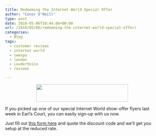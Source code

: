 ```yaml
---
title: Redeeming the Internet World Special Offer
author: "Conor O'Neill"
type: post
date: 2010-05-06T10:44:08+00:00
url: /2010/05/06/redeeming-the-internet-world-special-offer/
categories:
  - Blog
tags:
  - customer reviews
  - internet world
  - iwexpo
  - london
  - LouderVoice
  - reviews

---
```

<p style="text-align: center;">
  <a href="http://www.loudervoice.com/wp-content/uploads/2010/04/19/loudervoice-sponsoring-wireless-lounge-at-internet-world/web_eader_aw.jpg"><img class="size-medium wp-image-1431  aligncenter" title="web_eader_aw" src="http://www.loudervoice.com/wp-content/uploads/2010/04/19/loudervoice-sponsoring-wireless-lounge-at-internet-world/web_eader_aw-300x57.jpg" alt="" width="300" height="57" srcset="http://127.0.0.1.nip.io/wp-content/uploads/2010/04/19/loudervoice-sponsoring-wireless-lounge-at-internet-world/web_eader_aw-300x57.jpg 300w, http://127.0.0.1.nip.io/wp-content/uploads/2010/04/19/loudervoice-sponsoring-wireless-lounge-at-internet-world/web_eader_aw.jpg 990w" sizes="(max-width: 300px) 100vw, 300px" /></a>
</p>

If you picked up one of our special Internet World show-offer flyers last week in Earl&#8217;s Court, you can easily sign-up with us now.

Just fill out [this form here][1] and quote the discount code and we&#8217;ll get you setup at the reduced rate.

 [1]: http://www.loudervoice.com/client-sign-up/internet-world-special-offer/